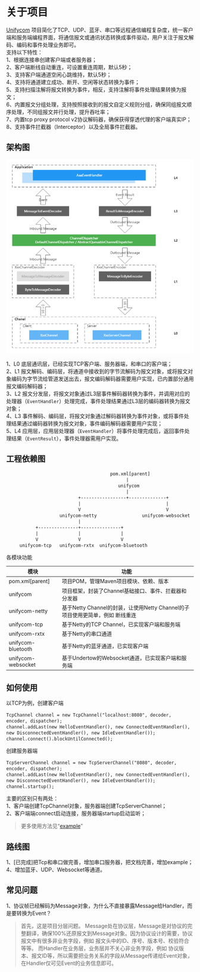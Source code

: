 # 关于项目

[Unifycom](https://github.com/Unifycom/Unifycom) 项目简化了TCP、UDP、蓝牙、串口等远程通信编程复杂度，统一客户端和服务端编程界面，将通信报文或通讯状态转换成事件驱动，用户关注于报文解码、编码和事件处理业务即可。  
支持以下特性：  
1、根据连接串创建客户端或者服务器；  
2、客户端断线自动重连，可设置重连周期，默认5秒；  
3、支持客户端通道空闲心跳维持，默认5秒；  
4、支持将通道建立成功、断开、空闲等状态转换为事件；  
5、支持扫描注解将报文转换为事件，相反，支持注解将事件处理结果转换为报文；  
6、内置报文分组处理，支持按照接收到的报文自定义规则分组，确保同组报文顺序处理，不同组报文并行处理，提升吞吐率；  
7、内置tcp proxy protocol v2协议解码器，确保获得穿透代理的客户端真实IP； 
8、支持事件拦截器（Interceptor）以及全局事件拦截器。

## 架构图
![架构图](https://raw.githubusercontent.com/Unifycom/Unifycom/main/architecture.png)

1、L0 底层通讯层，已经实现TCP客户端、服务器端，和串口的客户端；  
2、L1 报文解码、编码层，将通道中接收到的字节流解码为报文对象，或将报文对象编码为字节流给管道发送出去，报文编码解码器需要用户实现，已内置部分通用报文编码解码器；  
3、L2 报文分发层，将报文对象通过L3层事件解码器转换为事件，并调用对应的处理器（`EventHandler`）处理完成，事件处理结果通过L3层的编码器转换为报文对象；  
4、L3 事件解码、编码层，将报文对象通过解码器转换为事件对象，或将事件处理结果通过编码器转换为报文对象，事件编码解码器需要用户实现；  
5、L4 应用层，应用层处理器（`EventHandler`）将事件处理完成后，返回事件处理结果（`EventResult`），事件处理器需用户实现。  

## 工程依赖图
```
                                       pom.xml[parent]
                                             |
                                          unifycom
                                             |
                           +-----------------+--------------+
                           |                                |
                           V                                V
                    unifycom-netty                 unifycom-websocket
                           |
           +---------------+---------------+
           |               |               |
           V               V               V
     unifycom-tcp   unifycom-rxtx  unifycom-bluetooth
```
各模块功能

|          模块          |            功能                              |
|-----------------------|----------------------------------------------|
|pom.xml[parent]        |项目POM，管理Maven项目模块、依赖、版本              |
|unifycom                 |项目框架，封装了Channel基础接口、事件、拦截器和分发器  |
|unifycom-netty           |基于Netty Channel的封装，让使用Netty Channel的子项目使用更简单，例如 断线重连|
|unifycom-tcp             |基于Netty的TCP Channel，已实现客户端和服务端|
|unifycom-rxtx            |基于Netty的串口通道|
|unifycom-bluetooth       |基于Netty的蓝牙通道，已实现客户端|
|unifycom-websocket       |基于Undertow的Websocket通道，已实现客户端和服务端|
## 如何使用
以TCP为例，创建客户端
```
TcpChannel channel = new TcpChannel("localhost:8080", decoder, encoder, dispatcher);
channel.addLast(new HelloEventHandler(), new ConnectedEventHandler(), new DisconnectedEventHandler(), new IdleEventHandler());
channel.connect().blockUntilConnected();
```
创建服务器端
```
TcpServerChannel channel = new TcpServerChannel("8080", decoder, encoder, dispatcher);
channel.addLast(new HelloEventHandler(), new ConnectedEventHandler(), new DisconnectedEventHandler(), new IdleEventHandler());
channel.startup();
```
主要的区别只有两处：  
1、客户端创建TcpChannel对象，服务器端创建TcpServerChannel；  
2、客户端端connect启动连接，服务器端startup启动监听；  

> 更多使用方法见“[example](Unifycom/-/tree/main/example)”

## 路线图
1、[已完成]把Tcp和串口做完善，增加串口服务器，把文档完善，增加example；  
4、增加蓝牙、UDP、Websocket等通道。  

## 常见问题
1、协议帧已经解码为Message对象，为什么不直接暴露Message给Handler，而是要转换为Event？
> 首先，这是项目分层问题。
> Message处在协议层，Message是对协议的完整翻译，确保100%还原报文到Message对象。因为协议设计的需要，协议报文中有很多非业务字段，例如 报文头中的ID、序号、版本号、校验符合等等。
> 而Handler在业务层，业务层并不关心非业务字段，例如 协议版本、报文ID等，所以需要把业务关系的字段从Message传递给Event对象，在Handler仅可见Event的业务信息即可。

